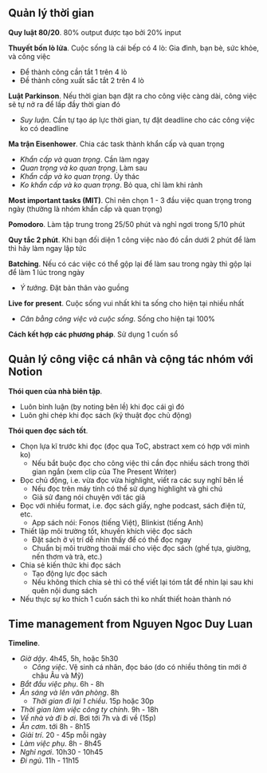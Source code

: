 ## Quản lý thời gian
**Quy luật 80/20**. 80% output được tạo bởi 20% input

**Thuyết bốn lò lửa**. Cuộc sống là cái bếp có 4 lò: Gia đình, bạn bè, sức khỏe, và công việc
* Để thành công cần tắt 1 trên 4 lò
* Đề thành công xuất sắc tắt 2 trên 4 lò

**Luật Parkinson**. Nếu thời gian bạn đặt ra cho công việc càng dài, công việc sẽ tự nở ra để lấp đầy thời gian đó
* *Suy luận*. Cần tự tạo áp lực thời gian, tự đặt deadline cho các công việc ko có deadline

**Ma trận Eisenhower**. Chia các task thành khẩn cấp và quan trọng
* *Khẩn cấp và quan trọng*. Cần làm ngay
* *Quan trọng và ko quan trọng*. Làm sau
* *Khẩn cấp và ko quan trọng*. Ủy thác
* *Ko khẩn cấp và ko quan trọng*. Bỏ qua, chỉ làm khi rảnh

**Most important tasks (MIT)**. Chỉ nên chọn 1 - 3 đầu việc quan trọng trong ngày (thường là nhóm khẩn cấp và quan trọng)

**Pomodoro**. Làm tập trung trong 25/50 phút và nghỉ ngơi trong 5/10 phút

**Quy tắc 2 phút**. Khi bạn đối diện 1 công việc nào đó cần dưới 2 phút để làm thì hãy làm ngay lập tức

**Batching**. Nếu có các việc có thể gộp lại để làm sau trong ngày thì gộp lại để làm 1 lúc trong ngày
* *Ý tưởng*. Đặt bản thân vào guồng

**Live for present**. Cuộc sống vui nhất khi ta sống cho hiện tại nhiều nhất
* *Cân bằng công việc và cuộc sống*. Sống cho hiện tại 100%

**Cách kết hợp các phương pháp**. Sử dụng 1 cuốn sổ

## Quản lý công việc cá nhân và cộng tác nhóm với Notion
**Thói quen của nhà biên tập**. 
* Luôn bình luận (by noting bên lề) khi đọc cái gì đó
* Luôn ghi chép khi đọc sách (kỹ thuật đọc chủ động)

**Thói quen đọc sách tốt**.
* Chọn lựa kĩ trước khi đọc (đọc qua ToC, abstract xem có hợp với mình ko)
    * Nếu bắt buộc đọc cho công việc thì cần đọc nhiều sách trong thời gian ngắn (xem clip của The Present Writer)
* Đọc chủ động, i.e. vừa đọc vừa highlight, viết ra các suy nghĩ bên lề
    * Nếu đọc trên máy tính có thể sử dụng highlight và ghi chú
    * Giả sử đang nói chuyện với tác giả
* Đọc với nhiều format, i.e. đọc sách giấy, nghe podcast, sách điện tử, etc.
    * App sách nói: Fonos (tiếng Việt), Blinkist (tiếng Anh)
* Thiết lập môi trường tốt, khuyến khích việc đọc sách
    * Đặt sách ở vị trí dễ nhìn thấy để có thể đọc ngay
    * Chuẩn bị môi trường thoải mái cho việc đọc sách (ghế tựa, giường, nến thơm và trà, etc.)
* Chia sẻ kiến thức khi đọc sách
    * Tạo động lực đọc sách
    * Nếu không thích chia sẻ thì có thể viết lại tóm tắt để nhìn lại sau khi quên nội dung sách
* Nếu thực sự ko thích 1 cuốn sách thì ko nhất thiết hoàn thành nó

## Time management from Nguyen Ngoc Duy Luan
**Timeline**.
* *Giờ dậy*. 4h45, 5h, hoặc 5h30
    * *Công việc*. Vệ sinh cá nhân, đọc báo (do có nhiều thông tin mới ở châu Âu và Mỹ)
* *Bắt đầu việc phụ*. 6h - 8h
* *Ăn sáng và lên văn phòng*. 8h
    * *Thời gian đi lại 1 chiều*. 15p hoặc 30p
* *Thời gian làm việc công ty chính*. 9h - 18h
* *Về nhà và đi b ơi*. Bơi tới 7h và đi về (15p)
* *Ăn cơm*. tới 8h - 8h15
* *Giải trí*. 20 - 45p mỗi ngày
* *Làm việc phụ*. 8h - 8h45
* *Nghỉ ngơi*. 10h30 - 10h45
* *Đi ngủ*. 11h - 11h15